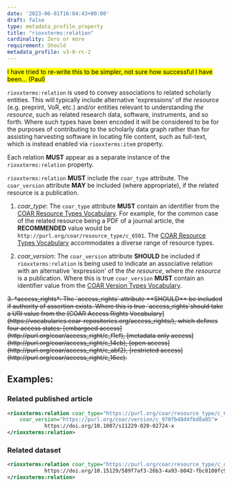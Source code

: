 ```yaml
---
date: '2023-06-01T16:04:43+00:00'
draft: false
type: metadata_profile_property
title: "rioxxterms:relation"
cardinality: Zero or more
requirement: Should
metadata_profile: v3-0-rc-2
---
```


<mark>I have tried to re-write this to be simpler, not sure how successful I have been... (Paul)</mark>

`rioxxterms:relation` is used to convey associations to related scholarly entities. This will typically include alternative 'expressions' of *the resource* (e.g. preprint, VoR, etc.) and/or entities relevant to understanding *the resource*, such as related research data, software, instruments, and so forth. Where such types have been encoded it will be considered to be for the purposes of contributing to the scholarly data graph rather than for assisting harvesting software in locating file content, such as full-text, which is instead enabled via `rioxxterms:item` property.

Each relation **MUST** appear as a separate instance of the `rioxxterms:relation` property. 

`rioxxterms:relation` **MUST** include the `coar_type` attribute. The `coar_version` attribute  **MAY** be included (where appropriate), if the related resource is a publication.

1. *coar_type*:  The `coar_type` attribute **MUST** contain an identifier from the [COAR Resource Types Vocabulary](http://purl.org/coar/resource_type/). For example, for the common case of the related resource being a PDF of a journal article, the **RECOMMENDED** value would be `http://purl.org/coar/resource_type/c_6501`. The [COAR Resource Types Vocabulary](http://purl.org/coar/resource_type/) accommodates a diverse range of resource types.  

2. *coar_version*: The `coar_version` attribute **SHOULD** be included if `rioxxterms:relation` is being used to indicate an associative relation with an alternative 'expression' of the *the resource*, where *the resource* is a publication. Where this is true `coar_version` **MUST** contain an identifier value from the [COAR Version Types Vocabulary](http://purl.org/coar/version/).

<s>
3. *access_rights*: The `access_rights` attribute **SHOULD** be included if authority of assertion exists. Where this is true `access_rights`should take a URI value from the [COAR Access Rights Vocabulary](https://vocabularies.coar-repositories.org/access_rights/), which defines four access states: [embargoed access](http://purl.org/coar/access_right/c_f1cf), [metadata only access](http://purl.org/coar/access_right/c_14cb), [open access](http://purl.org/coar/access_right/c_abf2), [restricted access](http://purl.org/coar/access_right/c_16ec). 
</s>

## Examples:

### Related published article
```xml
<rioxxterms:relation coar_type="https://purl.org/coar/resource_type/c_6501" 
    coar_version="https://purl.org/coar/version/c_970fb48d4fbd8a85">
            https://doi.org/10.1007/s11229-020-02724-x
</rioxxterms:relation>
```

### Related  dataset

```xml
<rioxxterms:relation coar_type="https://purl.org/coar/resource_type/c_ddb1">
            https://doi.org/10.15129/589f7af3-26b3-4a93-b042-fbc8100fc977
</rioxxterms:relation>
```